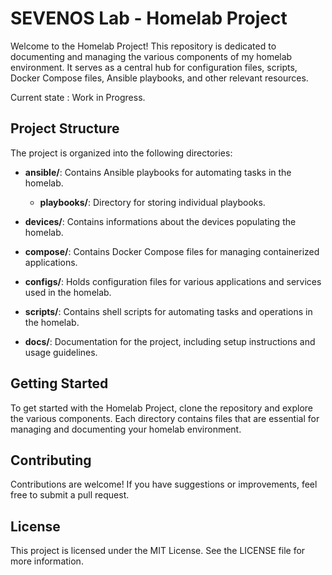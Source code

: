 # SEVENOS Lab - Homelab Project

Welcome to the Homelab Project! This repository is dedicated to documenting and managing the various components of my homelab environment. It serves as a central hub for configuration files, scripts, Docker Compose files, Ansible playbooks, and other relevant resources.

Current state : Work in Progress.

## Project Structure

The project is organized into the following directories:

- **ansible/**: Contains Ansible playbooks for automating tasks in the homelab.
  - **playbooks/**: Directory for storing individual playbooks.

- **devices/**: Contains informations about the devices populating the homelab.
  
- **compose/**: Contains Docker Compose files for managing containerized applications.
  
- **configs/**: Holds configuration files for various applications and services used in the homelab.
  
- **scripts/**: Contains shell scripts for automating tasks and operations in the homelab.
  
- **docs/**: Documentation for the project, including setup instructions and usage guidelines.

## Getting Started

To get started with the Homelab Project, clone the repository and explore the various components. Each directory contains files that are essential for managing and documenting your homelab environment.

## Contributing

Contributions are welcome! If you have suggestions or improvements, feel free to submit a pull request.

## License

This project is licensed under the MIT License. See the LICENSE file for more information.